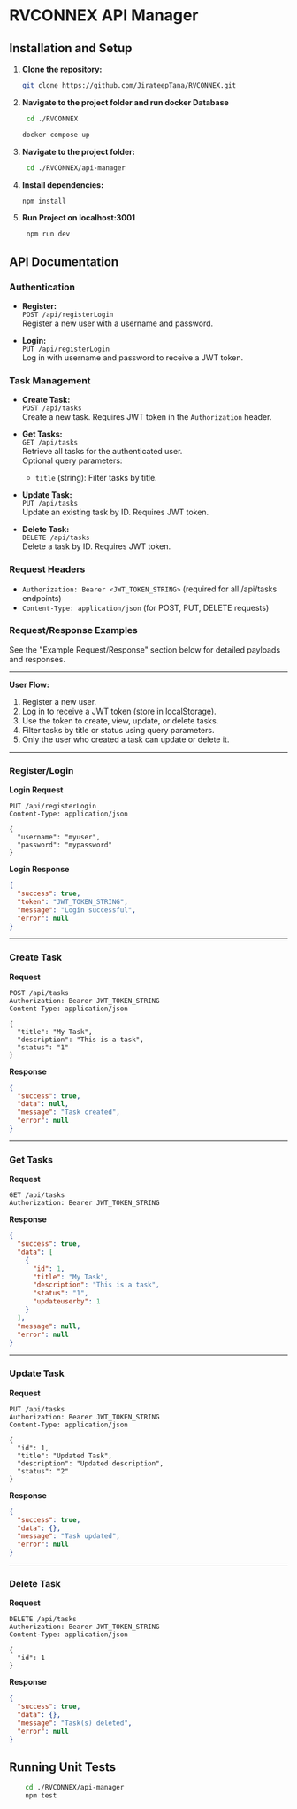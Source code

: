 # RVCONNEX API Manager

## Installation and Setup

1. **Clone the repository:**

   ```sh
   git clone https://github.com/JirateepTana/RVCONNEX.git
   ```

2. **Navigate to the project folder and run docker Database**

   ```sh
    cd ./RVCONNEX
   ```

   ```sh
   docker compose up
   ```

3. **Navigate to the project folder:**

   ```sh
    cd ./RVCONNEX/api-manager
   ```

4. **Install dependencies:**

   ```sh
   npm install
   ```

5. **Run Project on localhost:3001**

   ```sh
    npm run dev
   ```

## API Documentation

### Authentication

- **Register:**  
  `POST /api/registerLogin`  
  Register a new user with a username and password.

- **Login:**  
  `PUT /api/registerLogin`  
  Log in with username and password to receive a JWT token.

### Task Management

- **Create Task:**  
  `POST /api/tasks`  
  Create a new task. Requires JWT token in the `Authorization` header.

- **Get Tasks:**  
  `GET /api/tasks`  
  Retrieve all tasks for the authenticated user.  
  Optional query parameters:

  - `title` (string): Filter tasks by title.

- **Update Task:**  
  `PUT /api/tasks`  
  Update an existing task by ID. Requires JWT token.

- **Delete Task:**  
  `DELETE /api/tasks`  
  Delete a task by ID. Requires JWT token.

### Request Headers

- `Authorization: Bearer <JWT_TOKEN_STRING>` (required for all /api/tasks endpoints)
- `Content-Type: application/json` (for POST, PUT, DELETE requests)

### Request/Response Examples

See the "Example Request/Response" section below for detailed payloads and responses.

---

**User Flow:**

1. Register a new user.
2. Log in to receive a JWT token (store in localStorage).
3. Use the token to create, view, update, or delete tasks.
4. Filter tasks by title or status using query parameters.
5. Only the user who created a task can update or delete it.

---

### Register/Login

**Login Request**

```http
PUT /api/registerLogin
Content-Type: application/json

{
  "username": "myuser",
  "password": "mypassword"
}
```

**Login Response**

```json
{
  "success": true,
  "token": "JWT_TOKEN_STRING",
  "message": "Login successful",
  "error": null
}
```

---

### Create Task

**Request**

```http
POST /api/tasks
Authorization: Bearer JWT_TOKEN_STRING
Content-Type: application/json

{
  "title": "My Task",
  "description": "This is a task",
  "status": "1"
}
```

**Response**

```json
{
  "success": true,
  "data": null,
  "message": "Task created",
  "error": null
}
```

---

### Get Tasks

**Request**

```http
GET /api/tasks
Authorization: Bearer JWT_TOKEN_STRING
```

**Response**

```json
{
  "success": true,
  "data": [
    {
      "id": 1,
      "title": "My Task",
      "description": "This is a task",
      "status": "1",
      "updateuserby": 1
    }
  ],
  "message": null,
  "error": null
}
```

---

### Update Task

**Request**

```http
PUT /api/tasks
Authorization: Bearer JWT_TOKEN_STRING
Content-Type: application/json

{
  "id": 1,
  "title": "Updated Task",
  "description": "Updated description",
  "status": "2"
}
```

**Response**

```json
{
  "success": true,
  "data": {},
  "message": "Task updated",
  "error": null
}
```

---

### Delete Task

**Request**

```http
DELETE /api/tasks
Authorization: Bearer JWT_TOKEN_STRING
Content-Type: application/json

{
  "id": 1
}
```

**Response**

```json
{
  "success": true,
  "data": {},
  "message": "Task(s) deleted",
  "error": null
}
```

## Running Unit Tests

```sh
    cd ./RVCONNEX/api-manager
    npm test
```
